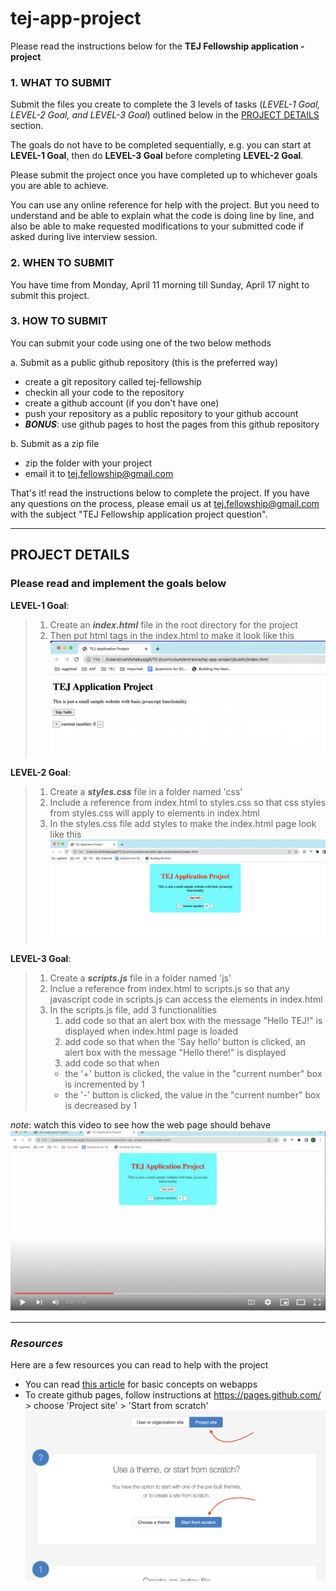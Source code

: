 # tej-app-project

Please read the instructions below for the **TEJ Fellowship application - project**

### 1. WHAT TO SUBMIT

Submit the files you create to complete the 3 levels of tasks (_LEVEL-1 Goal, LEVEL-2 Goal, and LEVEL-3 Goal_) outlined below in the [PROJECT DETAILS](#project-details) section.

The goals do not have to be completed sequentially, e.g. you can start at **LEVEL-1 Goal**, then do **LEVEL-3 Goal** before completing **LEVEL-2 Goal**.

Please submit the project once you have completed up to whichever goals you are able to achieve.

You can use any online reference for help with the project. But you need to understand and be able to explain what the code is doing line by line, and also be able to make requested modifications to your submitted code if asked during live interview session.

### 2. WHEN TO SUBMIT

You have time from Monday, April 11 morning till Sunday, April 17 night to submit this project.

### 3. HOW TO SUBMIT

You can submit your code using one of the two below methods

a. Submit as a public github repository (this is the preferred way)

- create a git repository called tej-fellowship
- checkin all your code to the repository
- create a github account (if you don't have one)
- push your repository as a public repository to your github account
- **_BONUS_**: use github pages to host the pages from this github repository

b. Submit as a zip file

- zip the folder with your project
- email it to tej.fellowship@gmail.com

That's it! read the instructions below to complete the project. If you have any questions on the process, please email us at tej.fellowship@gmail.com with the subject "TEJ Fellowship application project question".

---

## PROJECT DETAILS

### Please read and implement the goals below

**LEVEL-1 Goal**:

> 1. Create an **_index.html_** file in the root directory for the project
> 2. Then put html tags in the index.html to make it look like this
>    ![Level 1](images/LEVEL-1.png)

**LEVEL-2 Goal**:

> 1. Create a **_styles.css_** file in a folder named 'css'
> 2. Include a reference from index.html to styles.css so that css styles from styles.css will apply to elements in index.html
> 3. In the styles.css file add styles to make the index.html page look like this
>    ![Level 2](images/LEVEL-2.png)

**LEVEL-3 Goal**:

> 1. Create a **_scripts.js_** file in a folder named 'js'
> 2. Inclue a reference from index.html to scripts.js so that any javascript code in scripts.js can access the elements in index.html
> 3. In the scripts.js file, add 3 functionalities
>    1. add code so that an alert box with the message "Hello TEJ!" is displayed when index.html page is loaded
>    2. add code so that when the 'Say hello' button is clicked, an alert box with the message "Hello there!" is displayed
>    3. add code so that when
>    - the '+' button is clicked, the value in the "current number" box is incremented by 1
>    - the '-' button is clicked, the value in the "current number" box is decreased by 1

_note_: watch this video to see how the web page should behave
[![Javascript functionality](images/LEVEL-3.png)](https://youtu.be/gNPgWRE-k0g)

---

### _Resources_

Here are a few resources you can read to help with the project

- You can read [this article](https://rushilshakya.github.io/tej-curriculum-pre-bcp/what-is-webapp) for basic concepts on webapps
- To create github pages, follow instructions at https://pages.github.com/ > choose 'Project site' > 'Start from scratch'
  <img width="1004" alt="image" src="images/github-pages.png">
